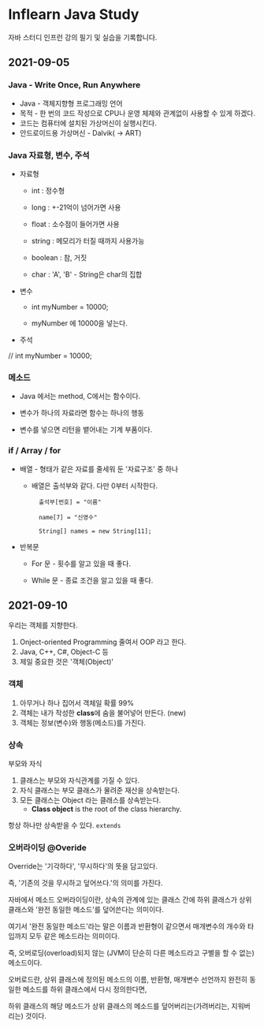 # Inflearn Java Study
자바 스터디 인프런 강의 필기 및 실습을 기록합니다.

## 2021-09-05
### Java - Write Once, Run Anywhere
+ Java - 객체지향형 프로그래밍 언어
+ 목적 - 한 번의 코드 작성으로 CPU나 운영 체제와 관계없이 사용할 수 있게 
하겠다.
+ 코드는 컴퓨터에 설치된 가상머신이 실행시킨다.
+ 안드로이드용 가상머신 - Dalvik( -> ART)


### Java 자료형, 변수, 주석

+ 자료형

    + int : 정수형

    + long : +-21억이 넘어가면 사용

    + float : 소수점이 들어가면 사용

    + string : 메모리가 터질 때까지 사용가능

    + boolean : 참, 거짓

    + char : 'A', 'B' - String은 char의 집합

+ 변수

    + int myNumber  = 10000;

    + myNumber 에 10000을 넣는다.


+ 주석

// int myNumber  = 10000;

### 메소드

+ Java 에서는 method, C에서는 함수이다.

+ 변수가 하나의 자료라면 함수는 하나의 행동

+ 변수를 넣으면 리턴을 뱉어내는 기계 부품이다.

### if / Array / for

+ 배열 - 형태가 같은 자료를 줄세워 둔 '자료구조' 중 하나

    + 배열은 출석부와 같다. 다만 0부터 시작한다. 

            출석부[번호] = "이름"

            name[7] = "신영수"

            String[] names = new String[11];

+ 반복문

    + For 문 - 횟수를 알고 있을 때 좋다.

    + While 문 - 종료 조건을 알고 있을 때 좋다.

## 2021-09-10

우리는 객체를 지향한다.

1. Onject-oriented Programming 줄여서 OOP 라고 한다.
2. Java, C++, C#, Object-C 등
3. 제일 중요한 것은 '객체(Object)'

### 객체 

1. 아무거나 하나 집어서 객체일 확률 99%
2. 객체는 내가 작성한 **class**에 숨을 불어넣어 만든다. (new)
3. 객체는 정보(변수)와 행동(메소드)를 가진다.

### 상속

부모와 자식

1. 클래스는 부모와 자식관계를 가질 수 있다.
2. 자식 클래스는 부모 클래스가 물려준 재산을 상속받는다.
3. 모든 클래스는 Object 라는 클래스를 상속받는다.
    + **Class object** is the root of the class hierarchy. 

항상 하나만 상속받을 수 있다. 
`extends`

### 오버라이딩 @Overide

Override는 '기각하다', '무시하다'의 뜻을 담고있다. 

즉, '기존의 것을 무시하고 덮어쓰다.'의 의미를 가진다. 

자바에서 메소드 오버라이딩이란, 상속의 관계에 있는 클래스 간에 하위 클래스가 상위 클래스와 '완전 동일한 메소드'를 덮어쓴다는 의미이다. 

여기서 '완전 동일한 메소드'라는 말은 이름과 반환형이 같으면서 매개변수의 개수와 타입까지 모두 같은 메소드라는 의미이다. 

즉, 오버로딩(overload)되지 않는 (JVM이 단순히 다른 메소드라고 구별을 할 수 없는) 메소드이다.

오버로드란, 상위 클래스에 정의된 메소드의 이름, 반환형, 매개변수 선언까지 완전히 동일한 메소드를 하위 클래스에서 다시 정의한다면, 

하위 클래스의 해당 메소드가 상위 클래스의 메소드를 덮어버리는(가려버리는, 지워버리는) 것이다.